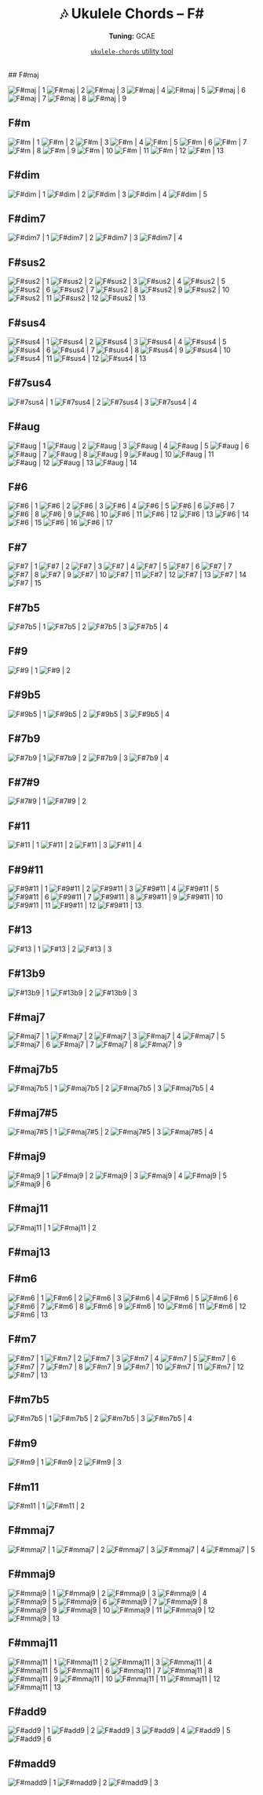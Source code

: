<div align="center">
	<h1>🎶 Ukulele Chords – F#</h1>
	<p>
		<strong>Tuning:</strong> GCAE
	</p>
	<p>
    <a href="https://github.com/capevace/ukulele-chords"><code>ukulele-chords</code> utility tool</a>
	</p>
</div>
<br>
## F#maj

![F#maj | 1](../../svgs/F#maj.svg) ![F#maj | 2](../../svgs/F#maj-2.svg) ![F#maj | 3](../../svgs/F#maj-3.svg) ![F#maj | 4](../../svgs/F#maj-4.svg) ![F#maj | 5](../../svgs/F#maj-5.svg) ![F#maj | 6](../../svgs/F#maj-6.svg) ![F#maj | 7](../../svgs/F#maj-7.svg) ![F#maj | 8](../../svgs/F#maj-8.svg) ![F#maj | 9](../../svgs/F#maj-9.svg) 

## F#m

![F#m | 1](../../svgs/F#m.svg) ![F#m | 2](../../svgs/F#m-2.svg) ![F#m | 3](../../svgs/F#m-3.svg) ![F#m | 4](../../svgs/F#m-4.svg) ![F#m | 5](../../svgs/F#m-5.svg) ![F#m | 6](../../svgs/F#m-6.svg) ![F#m | 7](../../svgs/F#m-7.svg) ![F#m | 8](../../svgs/F#m-8.svg) ![F#m | 9](../../svgs/F#m-9.svg) ![F#m | 10](../../svgs/F#m-10.svg) ![F#m | 11](../../svgs/F#m-11.svg) ![F#m | 12](../../svgs/F#m-12.svg) ![F#m | 13](../../svgs/F#m-13.svg) 

## F#dim

![F#dim | 1](../../svgs/F#dim.svg) ![F#dim | 2](../../svgs/F#dim-2.svg) ![F#dim | 3](../../svgs/F#dim-3.svg) ![F#dim | 4](../../svgs/F#dim-4.svg) ![F#dim | 5](../../svgs/F#dim-5.svg) 

## F#dim7

![F#dim7 | 1](../../svgs/F#dim7.svg) ![F#dim7 | 2](../../svgs/F#dim7-2.svg) ![F#dim7 | 3](../../svgs/F#dim7-3.svg) ![F#dim7 | 4](../../svgs/F#dim7-4.svg) 

## F#sus2

![F#sus2 | 1](../../svgs/F#sus2.svg) ![F#sus2 | 2](../../svgs/F#sus2-2.svg) ![F#sus2 | 3](../../svgs/F#sus2-3.svg) ![F#sus2 | 4](../../svgs/F#sus2-4.svg) ![F#sus2 | 5](../../svgs/F#sus2-5.svg) ![F#sus2 | 6](../../svgs/F#sus2-6.svg) ![F#sus2 | 7](../../svgs/F#sus2-7.svg) ![F#sus2 | 8](../../svgs/F#sus2-8.svg) ![F#sus2 | 9](../../svgs/F#sus2-9.svg) ![F#sus2 | 10](../../svgs/F#sus2-10.svg) ![F#sus2 | 11](../../svgs/F#sus2-11.svg) ![F#sus2 | 12](../../svgs/F#sus2-12.svg) ![F#sus2 | 13](../../svgs/F#sus2-13.svg) 

## F#sus4

![F#sus4 | 1](../../svgs/F#sus4.svg) ![F#sus4 | 2](../../svgs/F#sus4-2.svg) ![F#sus4 | 3](../../svgs/F#sus4-3.svg) ![F#sus4 | 4](../../svgs/F#sus4-4.svg) ![F#sus4 | 5](../../svgs/F#sus4-5.svg) ![F#sus4 | 6](../../svgs/F#sus4-6.svg) ![F#sus4 | 7](../../svgs/F#sus4-7.svg) ![F#sus4 | 8](../../svgs/F#sus4-8.svg) ![F#sus4 | 9](../../svgs/F#sus4-9.svg) ![F#sus4 | 10](../../svgs/F#sus4-10.svg) ![F#sus4 | 11](../../svgs/F#sus4-11.svg) ![F#sus4 | 12](../../svgs/F#sus4-12.svg) ![F#sus4 | 13](../../svgs/F#sus4-13.svg) 

## F#7sus4

![F#7sus4 | 1](../../svgs/F#7sus4.svg) ![F#7sus4 | 2](../../svgs/F#7sus4-2.svg) ![F#7sus4 | 3](../../svgs/F#7sus4-3.svg) ![F#7sus4 | 4](../../svgs/F#7sus4-4.svg) 

## F#aug

![F#aug | 1](../../svgs/F#aug.svg) ![F#aug | 2](../../svgs/F#aug-2.svg) ![F#aug | 3](../../svgs/F#aug-3.svg) ![F#aug | 4](../../svgs/F#aug-4.svg) ![F#aug | 5](../../svgs/F#aug-5.svg) ![F#aug | 6](../../svgs/F#aug-6.svg) ![F#aug | 7](../../svgs/F#aug-7.svg) ![F#aug | 8](../../svgs/F#aug-8.svg) ![F#aug | 9](../../svgs/F#aug-9.svg) ![F#aug | 10](../../svgs/F#aug-10.svg) ![F#aug | 11](../../svgs/F#aug-11.svg) ![F#aug | 12](../../svgs/F#aug-12.svg) ![F#aug | 13](../../svgs/F#aug-13.svg) ![F#aug | 14](../../svgs/F#aug-14.svg) 

## F#6

![F#6 | 1](../../svgs/F#6.svg) ![F#6 | 2](../../svgs/F#6-2.svg) ![F#6 | 3](../../svgs/F#6-3.svg) ![F#6 | 4](../../svgs/F#6-4.svg) ![F#6 | 5](../../svgs/F#6-5.svg) ![F#6 | 6](../../svgs/F#6-6.svg) ![F#6 | 7](../../svgs/F#6-7.svg) ![F#6 | 8](../../svgs/F#6-8.svg) ![F#6 | 9](../../svgs/F#6-9.svg) ![F#6 | 10](../../svgs/F#6-10.svg) ![F#6 | 11](../../svgs/F#6-11.svg) ![F#6 | 12](../../svgs/F#6-12.svg) ![F#6 | 13](../../svgs/F#6-13.svg) ![F#6 | 14](../../svgs/F#6-14.svg) ![F#6 | 15](../../svgs/F#6-15.svg) ![F#6 | 16](../../svgs/F#6-16.svg) ![F#6 | 17](../../svgs/F#6-17.svg) 

## F#7

![F#7 | 1](../../svgs/F#7.svg) ![F#7 | 2](../../svgs/F#7-2.svg) ![F#7 | 3](../../svgs/F#7-3.svg) ![F#7 | 4](../../svgs/F#7-4.svg) ![F#7 | 5](../../svgs/F#7-5.svg) ![F#7 | 6](../../svgs/F#7-6.svg) ![F#7 | 7](../../svgs/F#7-7.svg) ![F#7 | 8](../../svgs/F#7-8.svg) ![F#7 | 9](../../svgs/F#7-9.svg) ![F#7 | 10](../../svgs/F#7-10.svg) ![F#7 | 11](../../svgs/F#7-11.svg) ![F#7 | 12](../../svgs/F#7-12.svg) ![F#7 | 13](../../svgs/F#7-13.svg) ![F#7 | 14](../../svgs/F#7-14.svg) ![F#7 | 15](../../svgs/F#7-15.svg) 

## F#7b5

![F#7b5 | 1](../../svgs/F#7b5.svg) ![F#7b5 | 2](../../svgs/F#7b5-2.svg) ![F#7b5 | 3](../../svgs/F#7b5-3.svg) ![F#7b5 | 4](../../svgs/F#7b5-4.svg) 

## F#9

![F#9 | 1](../../svgs/F#9.svg) ![F#9 | 2](../../svgs/F#9-2.svg) 

## F#9b5

![F#9b5 | 1](../../svgs/F#9b5.svg) ![F#9b5 | 2](../../svgs/F#9b5-2.svg) ![F#9b5 | 3](../../svgs/F#9b5-3.svg) ![F#9b5 | 4](../../svgs/F#9b5-4.svg) 

## F#7b9

![F#7b9 | 1](../../svgs/F#7b9.svg) ![F#7b9 | 2](../../svgs/F#7b9-2.svg) ![F#7b9 | 3](../../svgs/F#7b9-3.svg) ![F#7b9 | 4](../../svgs/F#7b9-4.svg) 

## F#7#9

![F#7#9 | 1](../../svgs/F#7#9.svg) ![F#7#9 | 2](../../svgs/F#7#9-2.svg) 

## F#11

![F#11 | 1](../../svgs/F#11.svg) ![F#11 | 2](../../svgs/F#11-2.svg) ![F#11 | 3](../../svgs/F#11-3.svg) ![F#11 | 4](../../svgs/F#11-4.svg) 

## F#9#11

![F#9#11 | 1](../../svgs/F#9#11.svg) ![F#9#11 | 2](../../svgs/F#9#11-2.svg) ![F#9#11 | 3](../../svgs/F#9#11-3.svg) ![F#9#11 | 4](../../svgs/F#9#11-4.svg) ![F#9#11 | 5](../../svgs/F#9#11-5.svg) ![F#9#11 | 6](../../svgs/F#9#11-6.svg) ![F#9#11 | 7](../../svgs/F#9#11-7.svg) ![F#9#11 | 8](../../svgs/F#9#11-8.svg) ![F#9#11 | 9](../../svgs/F#9#11-9.svg) ![F#9#11 | 10](../../svgs/F#9#11-10.svg) ![F#9#11 | 11](../../svgs/F#9#11-11.svg) ![F#9#11 | 12](../../svgs/F#9#11-12.svg) ![F#9#11 | 13](../../svgs/F#9#11-13.svg) 

## F#13

![F#13 | 1](../../svgs/F#13.svg) ![F#13 | 2](../../svgs/F#13-2.svg) ![F#13 | 3](../../svgs/F#13-3.svg) 

## F#13b9

![F#13b9 | 1](../../svgs/F#13b9.svg) ![F#13b9 | 2](../../svgs/F#13b9-2.svg) ![F#13b9 | 3](../../svgs/F#13b9-3.svg) 

## F#maj7

![F#maj7 | 1](../../svgs/F#maj7.svg) ![F#maj7 | 2](../../svgs/F#maj7-2.svg) ![F#maj7 | 3](../../svgs/F#maj7-3.svg) ![F#maj7 | 4](../../svgs/F#maj7-4.svg) ![F#maj7 | 5](../../svgs/F#maj7-5.svg) ![F#maj7 | 6](../../svgs/F#maj7-6.svg) ![F#maj7 | 7](../../svgs/F#maj7-7.svg) ![F#maj7 | 8](../../svgs/F#maj7-8.svg) ![F#maj7 | 9](../../svgs/F#maj7-9.svg) 

## F#maj7b5

![F#maj7b5 | 1](../../svgs/F#maj7b5.svg) ![F#maj7b5 | 2](../../svgs/F#maj7b5-2.svg) ![F#maj7b5 | 3](../../svgs/F#maj7b5-3.svg) ![F#maj7b5 | 4](../../svgs/F#maj7b5-4.svg) 

## F#maj7#5

![F#maj7#5 | 1](../../svgs/F#maj7#5.svg) ![F#maj7#5 | 2](../../svgs/F#maj7#5-2.svg) ![F#maj7#5 | 3](../../svgs/F#maj7#5-3.svg) ![F#maj7#5 | 4](../../svgs/F#maj7#5-4.svg) 

## F#maj9

![F#maj9 | 1](../../svgs/F#maj9.svg) ![F#maj9 | 2](../../svgs/F#maj9-2.svg) ![F#maj9 | 3](../../svgs/F#maj9-3.svg) ![F#maj9 | 4](../../svgs/F#maj9-4.svg) ![F#maj9 | 5](../../svgs/F#maj9-5.svg) ![F#maj9 | 6](../../svgs/F#maj9-6.svg) 

## F#maj11

![F#maj11 | 1](../../svgs/F#maj11.svg) ![F#maj11 | 2](../../svgs/F#maj11-2.svg) 

## F#maj13



## F#m6

![F#m6 | 1](../../svgs/F#m6.svg) ![F#m6 | 2](../../svgs/F#m6-2.svg) ![F#m6 | 3](../../svgs/F#m6-3.svg) ![F#m6 | 4](../../svgs/F#m6-4.svg) ![F#m6 | 5](../../svgs/F#m6-5.svg) ![F#m6 | 6](../../svgs/F#m6-6.svg) ![F#m6 | 7](../../svgs/F#m6-7.svg) ![F#m6 | 8](../../svgs/F#m6-8.svg) ![F#m6 | 9](../../svgs/F#m6-9.svg) ![F#m6 | 10](../../svgs/F#m6-10.svg) ![F#m6 | 11](../../svgs/F#m6-11.svg) ![F#m6 | 12](../../svgs/F#m6-12.svg) ![F#m6 | 13](../../svgs/F#m6-13.svg) 

## F#m7

![F#m7 | 1](../../svgs/F#m7.svg) ![F#m7 | 2](../../svgs/F#m7-2.svg) ![F#m7 | 3](../../svgs/F#m7-3.svg) ![F#m7 | 4](../../svgs/F#m7-4.svg) ![F#m7 | 5](../../svgs/F#m7-5.svg) ![F#m7 | 6](../../svgs/F#m7-6.svg) ![F#m7 | 7](../../svgs/F#m7-7.svg) ![F#m7 | 8](../../svgs/F#m7-8.svg) ![F#m7 | 9](../../svgs/F#m7-9.svg) ![F#m7 | 10](../../svgs/F#m7-10.svg) ![F#m7 | 11](../../svgs/F#m7-11.svg) ![F#m7 | 12](../../svgs/F#m7-12.svg) ![F#m7 | 13](../../svgs/F#m7-13.svg) 

## F#m7b5

![F#m7b5 | 1](../../svgs/F#m7b5.svg) ![F#m7b5 | 2](../../svgs/F#m7b5-2.svg) ![F#m7b5 | 3](../../svgs/F#m7b5-3.svg) ![F#m7b5 | 4](../../svgs/F#m7b5-4.svg) 

## F#m9

![F#m9 | 1](../../svgs/F#m9.svg) ![F#m9 | 2](../../svgs/F#m9-2.svg) ![F#m9 | 3](../../svgs/F#m9-3.svg) 

## F#m11

![F#m11 | 1](../../svgs/F#m11.svg) ![F#m11 | 2](../../svgs/F#m11-2.svg) 

## F#mmaj7

![F#mmaj7 | 1](../../svgs/F#mmaj7.svg) ![F#mmaj7 | 2](../../svgs/F#mmaj7-2.svg) ![F#mmaj7 | 3](../../svgs/F#mmaj7-3.svg) ![F#mmaj7 | 4](../../svgs/F#mmaj7-4.svg) ![F#mmaj7 | 5](../../svgs/F#mmaj7-5.svg) 

## F#mmaj9

![F#mmaj9 | 1](../../svgs/F#mmaj9.svg) ![F#mmaj9 | 2](../../svgs/F#mmaj9-2.svg) ![F#mmaj9 | 3](../../svgs/F#mmaj9-3.svg) ![F#mmaj9 | 4](../../svgs/F#mmaj9-4.svg) ![F#mmaj9 | 5](../../svgs/F#mmaj9-5.svg) ![F#mmaj9 | 6](../../svgs/F#mmaj9-6.svg) ![F#mmaj9 | 7](../../svgs/F#mmaj9-7.svg) ![F#mmaj9 | 8](../../svgs/F#mmaj9-8.svg) ![F#mmaj9 | 9](../../svgs/F#mmaj9-9.svg) ![F#mmaj9 | 10](../../svgs/F#mmaj9-10.svg) ![F#mmaj9 | 11](../../svgs/F#mmaj9-11.svg) ![F#mmaj9 | 12](../../svgs/F#mmaj9-12.svg) ![F#mmaj9 | 13](../../svgs/F#mmaj9-13.svg) 

## F#mmaj11

![F#mmaj11 | 1](../../svgs/F#mmaj11.svg) ![F#mmaj11 | 2](../../svgs/F#mmaj11-2.svg) ![F#mmaj11 | 3](../../svgs/F#mmaj11-3.svg) ![F#mmaj11 | 4](../../svgs/F#mmaj11-4.svg) ![F#mmaj11 | 5](../../svgs/F#mmaj11-5.svg) ![F#mmaj11 | 6](../../svgs/F#mmaj11-6.svg) ![F#mmaj11 | 7](../../svgs/F#mmaj11-7.svg) ![F#mmaj11 | 8](../../svgs/F#mmaj11-8.svg) ![F#mmaj11 | 9](../../svgs/F#mmaj11-9.svg) ![F#mmaj11 | 10](../../svgs/F#mmaj11-10.svg) ![F#mmaj11 | 11](../../svgs/F#mmaj11-11.svg) ![F#mmaj11 | 12](../../svgs/F#mmaj11-12.svg) ![F#mmaj11 | 13](../../svgs/F#mmaj11-13.svg) 

## F#add9

![F#add9 | 1](../../svgs/F#add9.svg) ![F#add9 | 2](../../svgs/F#add9-2.svg) ![F#add9 | 3](../../svgs/F#add9-3.svg) ![F#add9 | 4](../../svgs/F#add9-4.svg) ![F#add9 | 5](../../svgs/F#add9-5.svg) ![F#add9 | 6](../../svgs/F#add9-6.svg) 

## F#madd9

![F#madd9 | 1](../../svgs/F#madd9.svg) ![F#madd9 | 2](../../svgs/F#madd9-2.svg) ![F#madd9 | 3](../../svgs/F#madd9-3.svg) 


